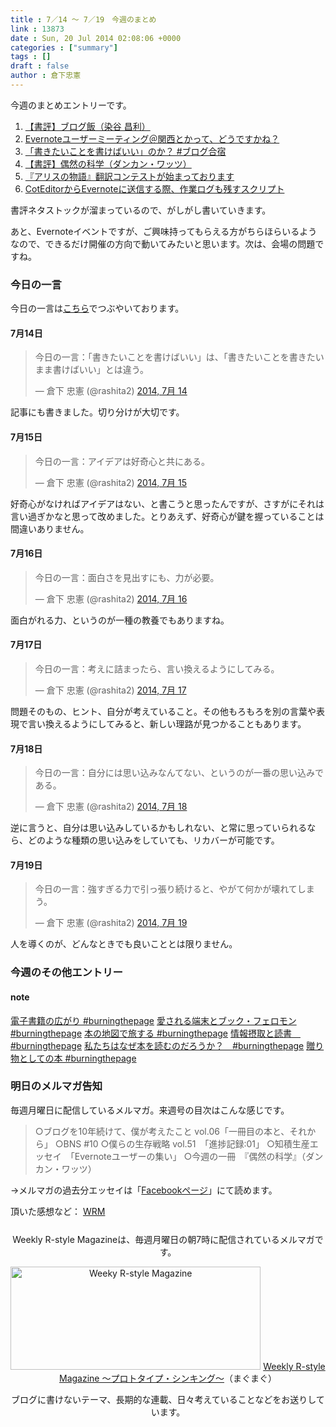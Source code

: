 ```yaml
---
title : 7／14 〜 7／19　今週のまとめ
link : 13873
date : Sun, 20 Jul 2014 02:08:06 +0000
categories : ["summary"]
tags : []
draft : false
author : 倉下忠憲
---
```


今週のまとめエントリーです。
 
<ol>
<li><a href="https://rashita.net/blog/?p=13817" target="_blank">【書評】ブログ飯（染谷 昌利）</a></li>
<li><a href="https://rashita.net/blog/?p=13824" target="_blank">Evernoteユーザーミーティング＠関西とかって、どうですかね？</a></li>
<li><a href="https://rashita.net/blog/?p=13827" target="_blank">「書きたいことを書けばいい」のか？ #ブログ合宿</a></li>
<li><a href="https://rashita.net/blog/?p=13855" target="_blank">【書評】偶然の科学（ダンカン・ワッツ）</a></li>
<li><a href="https://rashita.net/blog/?p=13863" target="_blank">『アリスの物語』翻訳コンテストが始まっております</a></li>
<li><a href="https://rashita.net/blog/?p=13866" target="_blank">CotEditorからEvernoteに送信する際、作業ログも残すスクリプト</a></li>
</ol>

書評ネタストックが溜まっているので、がしがし書いていきます。

あと、Evernoteイベントですが、ご興味持ってもらえる方がちらほらいるようなので、できるだけ開催の方向で動いてみたいと思います。次は、会場の問題ですね。

<h3>今日の一言</h3>
今日の一言は<a href="http://twitter.com/rashita2 ">こちら</a>でつぶやいております。

<h4>7月14日</h4>

<blockquote class="twitter-tweet" lang="ja"><p>今日の一言：「書きたいことを書けばいい」は、「書きたいことを書きたいまま書けばいい」とは違う。</p>&mdash; 倉下 忠憲 (@rashita2) <a href="https://twitter.com/rashita2/statuses/488502203691188227">2014, 7月 14</a></blockquote>
<script async src="//platform.twitter.com/widgets.js" charset="utf-8"></script>

記事にも書きました。切り分けが大切です。

<h4>7月15日</h4>
<blockquote class="twitter-tweet" lang="ja"><p>今日の一言：アイデアは好奇心と共にある。</p>&mdash; 倉下 忠憲 (@rashita2) <a href="https://twitter.com/rashita2/statuses/489006561889505281">2014, 7月 15</a></blockquote>
<script async src="//platform.twitter.com/widgets.js" charset="utf-8"></script>

好奇心がなければアイデアはない、と書こうと思ったんですが、さすがにそれは言い過ぎかなと思って改めました。とりあえず、好奇心が鍵を握っていることは間違いありません。

<h4>7月16日</h4>

<blockquote class="twitter-tweet" lang="ja"><p>今日の一言：面白さを見出すにも、力が必要。</p>&mdash; 倉下 忠憲 (@rashita2) <a href="https://twitter.com/rashita2/statuses/489307771800547329">2014, 7月 16</a></blockquote>
<script async src="//platform.twitter.com/widgets.js" charset="utf-8"></script>

面白がれる力、というのが一種の教養でもありますね。

<h4>7月17日</h4>

<blockquote class="twitter-tweet" lang="ja"><p>今日の一言：考えに詰まったら、言い換えるようにしてみる。</p>&mdash; 倉下 忠憲 (@rashita2) <a href="https://twitter.com/rashita2/statuses/489724041641484288">2014, 7月 17</a></blockquote>
<script async src="//platform.twitter.com/widgets.js" charset="utf-8"></script>

問題そのもの、ヒント、自分が考えていること。その他もろもろを別の言葉や表現で言い換えるようにしてみると、新しい理路が見つかることもあります。

<h4>7月18日</h4>

<blockquote class="twitter-tweet" lang="ja"><p>今日の一言：自分には思い込みなんてない、というのが一番の思い込みである。</p>&mdash; 倉下 忠憲 (@rashita2) <a href="https://twitter.com/rashita2/statuses/490131091798249472">2014, 7月 18</a></blockquote>
<script async src="//platform.twitter.com/widgets.js" charset="utf-8"></script>

逆に言うと、自分は思い込みしているかもしれない、と常に思っていられるなら、どのような種類の思い込みをしていても、リカバーが可能です。

<h4>7月19日</h4>

<blockquote class="twitter-tweet" lang="ja"><p>今日の一言：強すぎる力で引っ張り続けると、やがて何かが壊れてしまう。</p>&mdash; 倉下 忠憲 (@rashita2) <a href="https://twitter.com/rashita2/statuses/490347853441560577">2014, 7月 19</a></blockquote>
<script async src="//platform.twitter.com/widgets.js" charset="utf-8"></script>

人を導くのが、どんなときでも良いこととは限りません。

<h3>今週のその他エントリー</h3>

<H4>note</H4>

<a href="https://note.mu/rashita/n/n93172ce4430e?magazine_key=m266f3bc5471a" target="_blank">電子書籍の広がり #burningthepage</a>
<a href="https://note.mu/rashita/n/nb6ed41958ee3?magazine_key=m266f3bc5471a" target="_blank">愛される端末とブック・フェロモン #burningthepage</a>
<a href="https://note.mu/rashita/n/n0be29a0814dc?magazine_key=m266f3bc5471a" target="_blank">本の地図で旅する #burningthepage</a>
<a href="https://note.mu/rashita/n/n3835efee1cf9?magazine_key=m266f3bc5471a" target="_blank">情報摂取と読書　#burningthepage</a>
<a href="https://note.mu/rashita/n/n69158189e253?magazine_key=m266f3bc5471a" target="_blank">私たちはなぜ本を読むのだろうか？　#burningthepage</a>
<a href="https://note.mu/rashita/n/n9b74da25715c?magazine_key=m266f3bc5471a" target="_blank">贈り物としての本 #burningthepage</a>

<h3>明日のメルマガ告知</h3>
毎週月曜日に配信しているメルマガ。来週号の目次はこんな感じです。
<blockquote>
○ブログを10年続けて、僕が考えたこと vol.06「一冊目の本と、それから」
○BNS #10
○僕らの生存戦略 vol.51　「進捗記録:01」
○知積生産エッセイ　「Evernoteユーザーの集い」
○今週の一冊　『偶然の科学』（ダンカン・ワッツ）
</blockquote>
→メルマガの過去分エッセイは「<a href="http://www.facebook.com/home.php#!/rashitaportal">Facebookページ</a>」にて読めます。

頂いた感想など：
<a class="twitter-timeline"  href="https://twitter.com/rashita2/timelines/427262290753097729"  data-widget-id="427265271171010561">WRM</a>
    <script>!function(d,s,id){var js,fjs=d.getElementsByTagName(s)[0],p=/^http:/.test(d.location)?'http':'https';if(!d.getElementById(id)){js=d.createElement(s);js.id=id;js.src=p+"://platform.twitter.com/widgets.js";fjs.parentNode.insertBefore(js,fjs);}}(document,"script","twitter-wjs");</script>


<div style="text-align:center;margin-top:25px;">
Weekly R-style Magazineは、毎週月曜日の朝7時に配信されているメルマガです。

<a href="http://www.mag2.com/m/0001185133.html" target="_blank"><img src="https://rashita.net/blog/wp-content/uploads/2010/09/mmbanner.jpg" alt="Weeky R-style Magazine" width="400" height="165" class="alignnone size-full wp-image-12201" /></a>
<a href="http://www.mag2.com/m/0001185133.html" target="_blank">Weekly R-style Magazine ～プロトタイプ・シンキング～</a>（まぐまぐ）

ブログに書けないテーマ、長期的な連載、日々考えていることなどをお送りしています。
</div> 